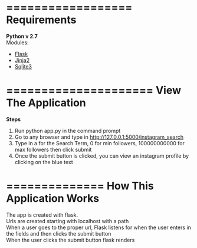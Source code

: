 ==================
Requirements
=================
<b>Python v 2.7</b></br>
Modules: </br>
<ul>
<li><a href="http://flask.pocoo.org/">Flask</a></li>
<li><a href="http://jinja.pocoo.org/">Jinja2</a></li> 
<li><a href="https://docs.python.org/2/library/sqlite3.html">Sqlite3</a></li>
</ul>

=====================
View The Application
====================
<b>Steps</b></br>
1. Run python app.py in the command prompt</br>
2. Go to any browser and type in http://127.0.0.1:5000/instagram_search</br>
3. Type in a for the Search Term, 0 for min followers, 100000000000 for max followers then click submit</br>
4. Once the submit button is clicked, you can view an instagram profile by clicking on the blue text</br>

==============
How This Application Works
=============
The app is created with flask. </br>
Urls are created starting with localhost with a path </br>
When a user goes to the proper url, Flask listens for when the user enters in the fields and then clicks the submit button </br>
When the user clicks the submit button flask renders
